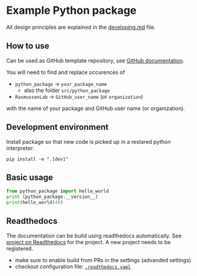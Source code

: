 # Example Python package

All design principles are explained in the [developing.md](developing.md) file.

## How to use

Can be used as GitHub template repository,
see [GitHub documentation](https://docs.github.com/en/repositories/creating-and-managing-repositories/creating-a-repository-from-a-template).

You will need to find and replace occurences of

- `python_package` -> `your_package_name`
    - also the folder `src/python_package` 
- `RasmussenLab` -> `GitHub_user_name` (or `organization`)

with the name of your package and GitHub user name (or organization).

## Development environment

Install package so that new code is picked up in a restared python interpreter:

```
pip install -e ".[dev]"
```

## Basic usage

```python
from python_package import hello_world
print (python_package.__version__)
print(hello_world(4))
```

## Readthedocs

The documentation can be build using readthedocs automatically. See
[project on Readthedocs](https://readthedocs.org/projects/rasmussenlab-python-package/) for the project. A new project needs
to be registered.

- make sure to enable build from PRs in the settings (advanded settings)
- checkout configuration file: [`.readthedocs.yaml`](.readthedocs.yaml)
